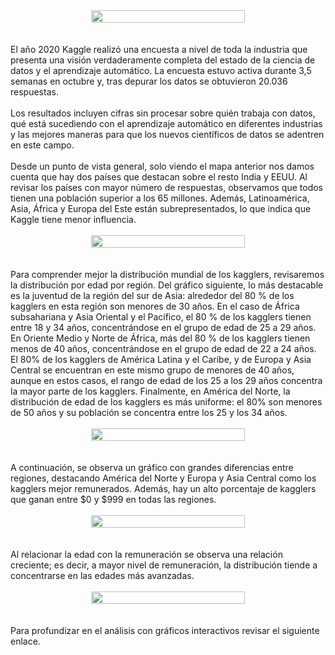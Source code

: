 <div style="display: flex; justify-content: center; text-align: center;">
    <img width="70%" height="auto" src=${AssetsImage.K2020Req}>
</div>
<br><br>
El año 2020 Kaggle realizó una encuesta a nivel de toda la industria que presenta una visión verdaderamente completa del estado de la ciencia de datos y el aprendizaje automático. La encuesta estuvo activa durante 3,5 semanas en octubre y, tras depurar los datos se obtuvieron 20.036 respuestas.
<br><br>
Los resultados incluyen cifras sin procesar sobre quién trabaja con datos, qué está sucediendo con el aprendizaje automático en diferentes industrias y las mejores maneras para que los nuevos científicos de datos se adentren en este campo. 
<br><br>
Desde un punto de vista general, solo viendo el mapa anterior nos damos cuenta que hay dos países que destacan sobre el resto India y EEUU. Al revisar los países con mayor número de respuestas, observamos que todos tienen una población superior a los 65 millones. Además, Latinoamérica, Asia, África y Europa del Este están subrepresentados, lo que indica que Kaggle tiene menor influencia.
<br><br>
<div style="display: flex; justify-content: center; text-align: center;">
    <img width="70%" height="auto" src=${AssetsImage.K2020RankC}>
</div>
<br><br>
Para comprender mejor la distribución mundial de los kagglers, revisaremos la distribución por edad por región. Del gráfico siguiente, lo más destacable es la juventud de la región del sur de Asia: alrededor del 80 % de los kagglers en esta región son menores de 30 años. En el caso de África subsahariana y Asia Oriental y el Pacífico, el 80 % de los kagglers tienen entre 18 y 34 años, concentrándose en el grupo de edad de 25 a 29 años. En Oriente Medio y Norte de África, más del 80 % de los kagglers tienen menos de 40 años, concentrándose en el grupo de edad de 22 a 24 años. El 80% de los kagglers de América Latina y el Caribe, y de Europa y Asia Central se encuentran en este mismo grupo de menores de 40 años, aunque en estos casos, el rango de edad de los 25 a los 29 años concentra la mayor parte de los kagglers. Finalmente, en América del Norte, la distribución de edad de los kagglers es más uniforme: el 80% son menores de 50 años y su población se concentra entre los 25 y los 34 años.
<br><br>
<div style="display: flex; justify-content: center; text-align: center;">
    <img width="70%" height="auto" src=${AssetsImage.K2020ReqAge}>
</div>
<br><br>
A continuación, se observa un gráfico con grandes diferencias entre regiones, destacando América del Norte y Europa y Asia Central como los kagglers mejor remunerados. Además, hay un alto porcentaje de kagglers que ganan entre $0 y $999 en todas las regiones.
<br><br>
<div style="display: flex; justify-content: center; text-align: center;">
    <img width="70%" height="auto" src=${AssetsImage.K2020ComR}>
</div>
<br><br>
Al relacionar la edad con la remuneración se observa una relación creciente; es decir, a mayor nivel de remuneración, la distribución tiende a concentrarse en las edades más avanzadas. 
<br><br>
<div style="display: flex; justify-content: center; text-align: center;">
    <img width="70%" height="auto" src=${AssetsImage.K2020ComA}>
</div>
<br><br>
Para profundizar en el análisis con gráficos interactivos revisar el siguiente enlace.